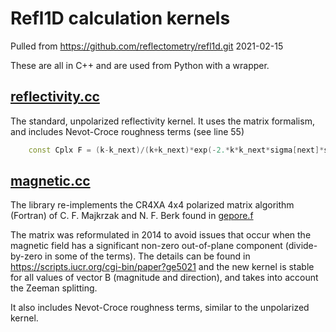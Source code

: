 # Refl1D calculation kernels
Pulled from https://github.com/reflectometry/refl1d.git 2021-02-15

These are all in C++ and are used from Python with a wrapper.

## [reflectivity.cc](reflectivity.cc)
The standard, unpolarized reflectivity kernel.  It uses the matrix formalism, and 
includes Nevot-Croce roughness terms (see line 55)
```cpp
    const Cplx F = (k-k_next)/(k+k_next)*exp(-2.*k*k_next*sigma[next]*sigma[next]);
```


## [magnetic.cc](magnetic.cc)
The library re-implements the CR4XA 4x4 polarized matrix algorithm (Fortran) of C. F. Majkrzak and N. F. Berk found in [gepore.f](gepore.f)

The matrix was reformulated in 2014 to avoid issues that occur when the magnetic field has a significant non-zero out-of-plane component 
(divide-by-zero in some of the terms).  The details can be found in https://scripts.iucr.org/cgi-bin/paper?ge5021 and the new kernel is stable for all
values of vector B (magnitude and direction), and takes into account the Zeeman splitting.

It also includes Nevot-Croce roughness terms, similar to the unpolarized kernel.
